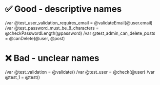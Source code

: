 # ✅ Good - descriptive names
/var @test_user_validation_requires_email = @validateEmail(@user.email)
/var @test_password_must_be_8_characters = @checkPasswordLength(@password)
/var @test_admin_can_delete_posts = @canDelete(@user, @post)

# ❌ Bad - unclear names  
/var @test_validation = @validate()
/var @test_user = @check(@user)
/var @test_1 = @test()
